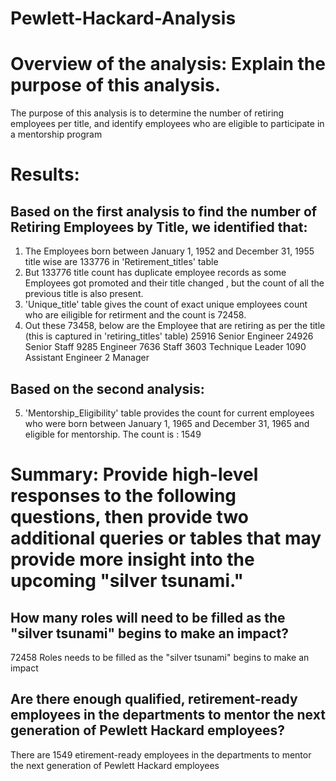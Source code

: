# Pewlett-Hackard-Analysis


# Overview of the analysis: Explain the purpose of this analysis.
The purpose of this analysis is to determine the number of retiring employees per title, and identify employees who are eligible to participate in a mentorship program

# Results: 
## Based on the first analysis to find the number of Retiring Employees by Title, we identified that:
1. The Employees born between January 1, 1952 and December 31, 1955 title wise are 133776 in 'Retirement_titles' table
2. But 133776 title count has duplicate employee records as some Employees got promoted and their title changed , but the count of all the previous title is also present.
3. 'Unique_title' table gives the count of exact unique employees count who are eiligible for retirment and the count is 72458.
4. Out these 73458, below are the Employee that are retiring as per the title (this is captured in 'retiring_titles' table)
        25916	Senior Engineer
        24926	Senior Staff
        9285	Engineer
        7636	Staff
        3603	Technique Leader
        1090	Assistant Engineer
        2	    Manager

## Based on the second analysis:
5. 'Mentorship_Eligibility' table provides the count for current employees who were born between January 1, 1965 and December 31, 1965 and eligible for mentorship. The count is : 1549


# Summary: Provide high-level responses to the following questions, then provide two additional queries or tables that may provide more insight into the upcoming "silver tsunami."
## How many roles will need to be filled as the "silver tsunami" begins to make an impact?
72458 Roles needs to be filled as the "silver tsunami" begins to make an impact

## Are there enough qualified, retirement-ready employees in the departments to mentor the next generation of Pewlett Hackard employees?
There are 1549 etirement-ready employees in the departments to mentor the next generation of Pewlett Hackard employees
